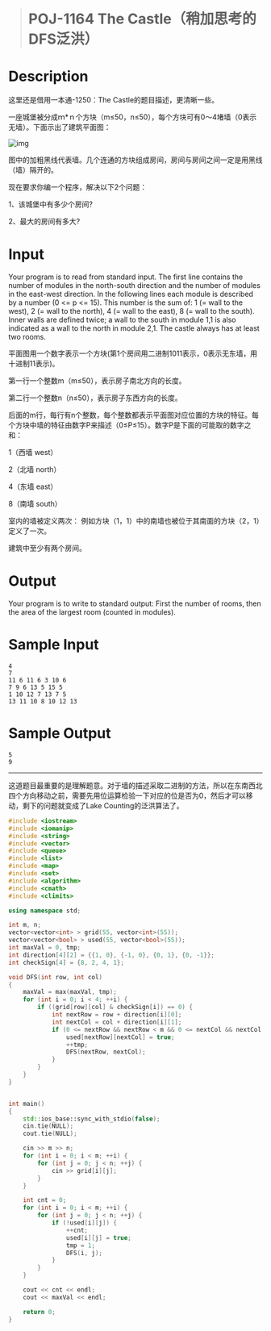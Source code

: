 > # POJ-1164 The Castle（稍加思考的DFS泛洪）

# Description

这里还是借用一本通-1250：The Castle的题目描述，更清晰一些。

一座城堡被分成ｍ*ｎ个方块（m≤50，n≤50），每个方块可有0～4堵墙（0表示无墙）。下面示出了建筑平面图：

![img](http://ybt.ssoier.cn:8088/pic/1250.gif)

 图中的加粗黑线代表墙。几个连通的方块组成房间，房间与房间之间一定是用黑线（墙）隔开的。

现在要求你编一个程序，解决以下2个问题：

  1、该城堡中有多少个房间?

  2、最大的房间有多大?

# Input

Your program is to read from standard input. The first line contains the number of modules in the north-south direction and the number of modules in the east-west direction. In the following lines each module is described by a number (0 <= p <= 15). This number is the sum of: 1 (= wall to the west), 2 (= wall to the north), 4 (= wall to the east), 8 (= wall to the south). Inner walls are defined twice; a wall to the south in module 1,1 is also indicated as a wall to the north in module 2,1. The castle always has at least two rooms.

平面图用一个数字表示一个方块(第1个房间用二进制1011表示，0表示无东墙，用十进制11表示)。

第一行一个整数m（m≤50），表示房子南北方向的长度。

第二行一个整数n（n≤50），表示房子东西方向的长度。

后面的m行，每行有n个整数，每个整数都表示平面图对应位置的方块的特征。每个方块中墙的特征由数字P来描述（0≤P≤15）。数字P是下面的可能取的数字之和：

1（西墙 west）

2（北墙 north）

4（东墙 east）

8（南墙 south）

室内的墙被定义两次： 例如方块（1，1）中的南墙也被位于其南面的方块（2，1）定义了一次。

建筑中至少有两个房间。

# Output

Your program is to write to standard output: First the number of rooms, then the area of the largest room (counted in modules).

# Sample Input

```
4
7
11 6 11 6 3 10 6
7 9 6 13 5 15 5
1 10 12 7 13 7 5
13 11 10 8 10 12 13
```

# Sample Output

```
5
9
```

------

这道题目最重要的是理解题意。对于墙的描述采取二进制的方法，所以在东南西北四个方向移动之前，需要先用位运算检验一下对应的位是否为0，然后才可以移动，剩下的问题就变成了Lake Counting的泛洪算法了。

```c++
#include <iostream>
#include <iomanip>
#include <string>
#include <vector>
#include <queue>
#include <list>
#include <map>
#include <set>
#include <algorithm>
#include <cmath>
#include <climits>

using namespace std;

int m, n;
vector<vector<int> > grid(55, vector<int>(55));
vector<vector<bool> > used(55, vector<bool>(55));
int maxVal = 0, tmp;
int direction[4][2] = {{1, 0}, {-1, 0}, {0, 1}, {0, -1}};
int checkSign[4] = {8, 2, 4, 1};

void DFS(int row, int col)
{
    maxVal = max(maxVal, tmp);
    for (int i = 0; i < 4; ++i) {
        if ((grid[row][col] & checkSign[i]) == 0) {
            int nextRow = row + direction[i][0];
            int nextCol = col + direction[i][1];
            if (0 <= nextRow && nextRow < m && 0 <= nextCol && nextCol < n && !used[nextRow][nextCol] > 0) {
                used[nextRow][nextCol] = true;
                ++tmp;
                DFS(nextRow, nextCol);
            }
        }
    }
}


int main()
{
    std::ios_base::sync_with_stdio(false);
    cin.tie(NULL);
    cout.tie(NULL);

    cin >> m >> n;
    for (int i = 0; i < m; ++i) {
        for (int j = 0; j < n; ++j) {
            cin >> grid[i][j];
        }
    }

    int cnt = 0;
    for (int i = 0; i < m; ++i) {
        for (int j = 0; j < n; ++j) {
            if (!used[i][j]) {
                ++cnt;
                used[i][j] = true;
                tmp = 1;
                DFS(i, j);
            }
        }
    }

    cout << cnt << endl;
    cout << maxVal << endl;

    return 0;
}
```

